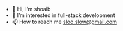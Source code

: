 - 👋 Hi, I’m shoaib
- 👀 I’m interested in full-stack development
- 📫 How to reach me sloo.slow@gmail.com

<!---
shoa25/shoa25 is a ✨ special ✨ repository because its `README.md` (this file) appears on your GitHub profile.
You can click the Preview link to take a look at your changes.
--->
